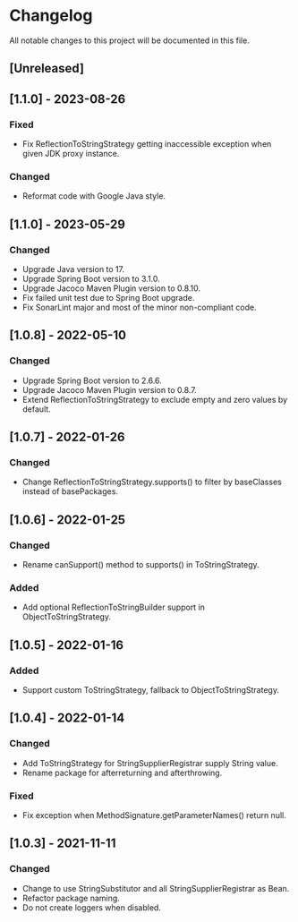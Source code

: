 # Changelog

All notable changes to this project will be documented in this file.

## [Unreleased]


## [1.1.0] - 2023-08-26

### Fixed
- Fix ReflectionToStringStrategy getting inaccessible exception when given JDK proxy instance.

### Changed
- Reformat code with Google Java style.

## [1.1.0] - 2023-05-29

### Changed

- Upgrade Java version to 17.
- Upgrade Spring Boot version to 3.1.0.
- Upgrade Jacoco Maven Plugin version to 0.8.10.
- Fix failed unit test due to Spring Boot upgrade.
- Fix SonarLint major and most of the minor non-compliant code.

## [1.0.8] - 2022-05-10

### Changed

- Upgrade Spring Boot version to 2.6.6.
- Upgrade Jacoco Maven Plugin version to 0.8.7.
- Extend ReflectionToStringStrategy to exclude empty and zero values by default.

## [1.0.7] - 2022-01-26

### Changed

- Change ReflectionToStringStrategy.supports() to filter by baseClasses instead of basePackages.

## [1.0.6] - 2022-01-25

### Changed

- Rename canSupport() method to supports() in ToStringStrategy.

### Added

- Add optional ReflectionToStringBuilder support in ObjectToStringStrategy.

## [1.0.5] - 2022-01-16

### Added

- Support custom ToStringStrategy, fallback to ObjectToStringStrategy.

## [1.0.4] - 2022-01-14

### Changed

- Add ToStringStrategy for StringSupplierRegistrar supply String value.
- Rename package for afterreturning and afterthrowing.

### Fixed

- Fix exception when MethodSignature.getParameterNames() return null.

## [1.0.3] - 2021-11-11

### Changed

- Change to use StringSubstitutor and all StringSupplierRegistrar as Bean.
- Refactor package naming.
- Do not create loggers when disabled.


